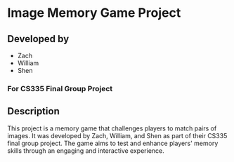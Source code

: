 # Image Memory Game Project

## Developed by
- Zach
- William
- Shen

### For CS335 Final Group Project

## Description

This project is a memory game that challenges players to match pairs of images. It was developed by Zach, William, and Shen as part of their CS335 final group project. The game aims to test and enhance players' memory skills through an engaging and interactive experience.
